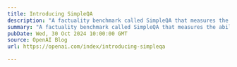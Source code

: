 ```yaml
---
title: Introducing SimpleQA
description: "A factuality benchmark called SimpleQA that measures the ability for language models to answer short, fact-seeking questions."
summary: "A factuality benchmark called SimpleQA that measures the ability for language models to answer short, fact-seeking questions."
pubDate: Wed, 30 Oct 2024 10:00:00 GMT
source: OpenAI Blog
url: https://openai.com/index/introducing-simpleqa

---
```


